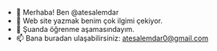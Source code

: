 - 👋 Merhaba! Ben @atesalemdar
- 👀 Web site yazmak benim çok ilgimi çekiyor.
- 🌱 Şuanda öğrenme aşamasındayım.
- 📫 Bana buradan ulaşabilirsiniz: atesalemdar0@gmail.com 

<!---
atesalemdar/atesalemdar is a ✨ special ✨ repository because its `README.md` (this file) appears on your GitHub profile.
You can click the Preview link to take a look at your changes.
--->
